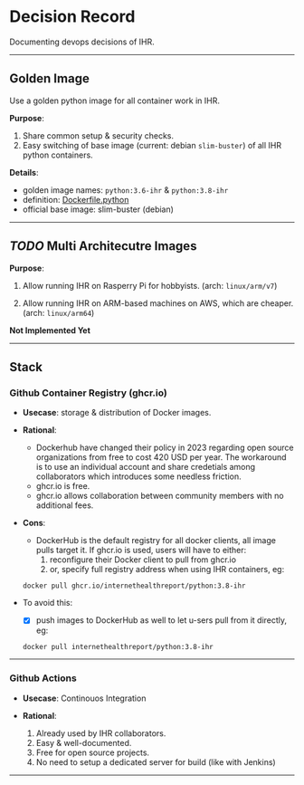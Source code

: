 # Decision Record

Documenting devops decisions of IHR.

---

## Golden Image

Use a golden python image for all container work in IHR.

**Purpose**:

1. Share common setup & security checks.
2. Easy switching of base image (current: debian `slim-buster`) of all IHR python containers.

**Details**:

- golden image names: `python:3.6-ihr` & `python:3.8-ihr`
- definition: [Dockerfile.python](https://github.com/InternetHealthReport/devops/blob/main/Dockerfile.python)
- official base image: slim-buster (debian)

---

## *TODO* Multi Architecutre Images


**Purpose**:

1. Allow running IHR on Rasperry Pi for hobbyists. (arch: `linux/arm/v7`)

2. Allow running IHR on ARM-based machines on AWS, which are cheaper. (arch: `linux/arm64`)

**Not Implemented Yet**

---

## Stack

### Github Container Registry (ghcr.io)

- **Usecase**: storage & distribution of Docker images.

- **Rational**:
    - Dockerhub have changed their policy in 2023 regarding open source organizations from free to cost 420 USD per year. The workaround is to use an individual account and share credetials among collaborators which introduces some needless friction.
    - ghcr.io is free.
    - ghcr.io allows collaboration between community members with no additional fees.

- **Cons**:
    
    - DockerHub is the default registry for all docker clients, all image pulls target it. If ghcr.io is used, users will have to either:
        1. reconfigure their Docker client to pull from ghcr.io
        2. or, specify full registry address when using IHR containers, eg: 
    
    ```
    docker pull ghcr.io/internethealthreport/python:3.8-ihr
    ```

- To avoid this:

    - [x] push images to DockerHub as well to let u-sers pull from it directly, eg: 

    ```
    docker pull internethealthreport/python:3.8-ihr
    ```

---

### Github Actions

- **Usecase**: Continouos Integration
- **Rational**:

    1. Already used by IHR collaborators.
    2. Easy & well-documented.
    3. Free for open source projects.
    4. No need to setup a dedicated server for build (like with Jenkins)

---